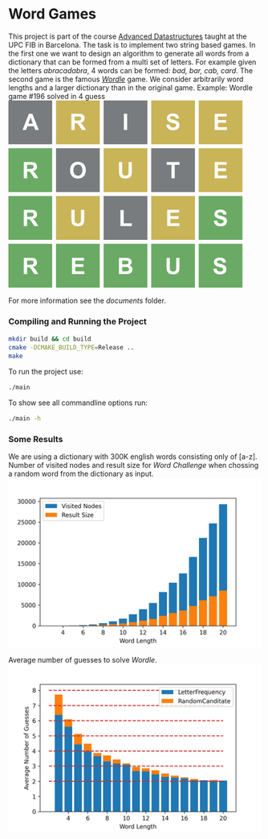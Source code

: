 # Word Games

This project is part of the course [Advanced Datastructures](https://www.fib.upc.edu/en/studies/masters/master-innovation-and-research-informatics/curriculum/syllabus/ADS-MIRI) taught at the UPC FIB in Barcelona. 
The task is to implement two string based games.
In the first one we want to design an algorithm to generate all words from a dictionary that can be formed from a multi set of letters.
For example given the letters *abracadabra*, 4 words can be formed: *bad, bar, cab, card*.
The second game is the famous [*Wordle*](https://en.wikipedia.org/wiki/Wordle) game.
We consider arbitrarily word lengths and a larger dictionary than in the original game.
Example: Wordle game #196 solved in 4 guess
![wordle_example](/documents/wordle_196.png)


For more information see the *documents* folder.


### Compiling and Running the Project

```bash
mkdir build && cd build
cmake -DCMAKE_BUILD_TYPE=Release ..
make
```

To run the project use:
```bash
./main
```

To show see all commandline options run:
```bash
./main -h
```


### Some Results
We are using a dictionary with 300K english words consisting only of [a-z]. 
Number of visited nodes and result size for  *Word Challenge* when chossing a random word from the dictionary as input.
![wordle_example](/documents/word_challenge_nodes.jpg)

Average number of guesses to solve *Wordle*.
![wordle_example](/documents/wordle_guesses.jpg)
